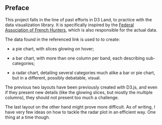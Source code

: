 <!-- Link to the work-in-progress pen right [here](). -->

## Preface

This project falls in the line of past efforts in D3 Land, to practice with the data visualization library. It is specifically  inspired by the [Federal Association of French Hunters](http://chasse.bipe.fr/#/Chasseurs), which is also responsible for the actual data.

The data found in the referenced link is used to to create:

- a pie chart, with slices glowing on hover;

- a bar chart, with more than one column per band, each describing sub-categories;

- a radar chart, detailing several categories much alike a bar or pie chart, but in a different, possibly debatable, visual.

The previous two layouts have been previously created with D3.js, and even if they present new details (like the glowing slices, but mostly the multiple columns), they should not present too much a challenge.

The last layout on the other hand might prove more difficult. As of writing, I have very few ideas on how to tackle the radar plot in an efficient way. One thing at a time though.